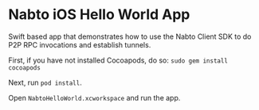 # Nabto iOS Hello World App

Swift based app that demonstrates how to use the Nabto Client SDK to do P2P RPC invocations and establish tunnels.

First, if you have not installed Cocoapods, do so: `sudo gem install cocoapods`

Next, run `pod install`.

Open `NabtoHelloWorld.xcworkspace` and run the app.
